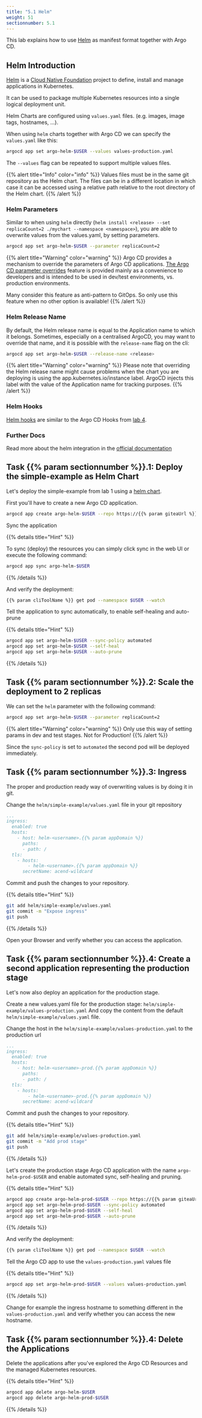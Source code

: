 ```yaml
---
title: "5.1 Helm"
weight: 51
sectionnumber: 5.1
---
```


This lab explains how to use [Helm](https://helm.sh/) as manifest format together with Argo CD.


## Helm Introduction

[Helm](https://github.com/helm/helm) is a [Cloud Native Foundation](https://www.cncf.io/) project to define, install and manage applications in Kubernetes.

It can be used to package multiple Kubernetes resources into a single logical deployment unit.

Helm Charts are configured using `values.yaml` files. (e.g. images, image tags, hostnames, ...).

When using `helm` charts together with Argo CD we can specify the `values.yaml` like this:

```bash
argocd app set argo-helm-$USER --values values-production.yaml
```
The `--values` flag can be repeated to support multiple values files.

{{% alert title="Info" color="info" %}}
Values files must be in the same git repository as the Helm chart. The files can be in a different location in which case it can be accessed using a relative path relative to the root directory of the Helm chart.
{{% /alert %}}


### Helm Parameters

Similar to when using `helm` directly (`helm install <release> --set replicaCount=2 ./mychart --namespace <namespace>`), you are able to overwrite values from the values.yaml, by setting parameters.

```bash
argocd app set argo-helm-$USER --parameter replicaCount=2
```

{{% alert title="Warning" color="warning" %}}
Argo CD provides a mechanism to override the parameters of Argo CD applications. [The Argo CD parameter overrides](https://argoproj.github.io/argo-cd/user-guide/parameters/) feature is provided mainly as a convenience to developers and is intended to be used in dev/test environments, vs. production environments.

Many consider this feature as anti-pattern to GitOps. So only use this feature when no other option is available!
{{% /alert %}}


### Helm Release Name

By default, the Helm release name is equal to the Application name to which it belongs. Sometimes, especially on a centralised ArgoCD, you may want to override that name, and it is possible with the `release-name` flag on the cli:

```bash
argocd app set argo-helm-$USER --release-name <release>
```

{{% alert title="Warning" color="warning" %}}
Please note that overriding the Helm release name might cause problems when the chart you are deploying is using the app.kubernetes.io/instance label. ArgoCD injects this label with the value of the Application name for tracking purposes.
{{% /alert %}}


### Helm Hooks

[Helm hooks](https://helm.sh/docs/topics/charts_hooks/) are similar to the Argo CD Hooks from [lab 4](../../04/).


### Further Docs

Read more about the helm integration in the [official documentation](https://argoproj.github.io/argo-cd/user-guide/helm/)


## Task {{% param sectionnumber %}}.1: Deploy the simple-example as Helm Chart

Let's deploy the simple-example from lab 1 using a [helm chart](https://github.com/acend/argocd-training-examples/tree/master/helm/simple-example).

First you'll have to create a new Argo CD application.

```bash
argocd app create argo-helm-$USER --repo https://{{% param giteaUrl %}}/$USER/argocd-training-examples.git --path 'helm/simple-example' --dest-server https://kubernetes.default.svc --dest-namespace $USER --values values.yaml
```

Sync the application

{{% details title="Hint" %}}

To sync (deploy) the resources you can simply click sync in the web UI or execute the following command:

```bash
argocd app sync argo-helm-$USER
```
{{% /details %}}

And verify the deployment:

```bash
{{% param cliToolName %}} get pod --namespace $USER --watch
```

Tell the application to sync automatically, to enable self-healing and auto-prune

{{% details title="Hint" %}}
```bash
argocd app set argo-helm-$USER --sync-policy automated
argocd app set argo-helm-$USER --self-heal
argocd app set argo-helm-$USER --auto-prune
```
{{% /details %}}


## Task {{% param sectionnumber %}}.2: Scale the deployment to 2 replicas

We can set the `helm` parameter with the following command:

```bash
argocd app set argo-helm-$USER --parameter replicaCount=2
```

{{% alert title="Warning" color="warning" %}}
Only use this way of setting params in dev and test stages. Not for Production!
{{% /alert %}}

Since the `sync-policy` is set to `automated` the second pod will be deployed immediately.


## Task {{% param sectionnumber %}}.3: Ingress

The proper and production ready way of overwriting values is by doing it in git.

Change the `helm/simple-example/values.yaml` file in your git repository

```yaml
...
ingress:
  enabled: true
  hosts:
    - host: helm-<username>.{{% param appDomain %}}
      paths:
      - path: /
  tls: 
    - hosts:
        - helm-<username>.{{% param appDomain %}}
      secretName: acend-wildcard
```

Commit and push the changes to your repository.

{{% details title="Hint" %}}
```bash
git add helm/simple-example/values.yaml
git commit -m "Expose ingress"
git push
```
{{% /details %}}

Open your Browser and verify whether you can access the application.


## Task {{% param sectionnumber %}}.4: Create a second application representing the production stage

Let's now also deploy an application for the production stage.

Create a new values.yaml file for the production stage: `helm/simple-example/values-production.yaml`
And copy the content from the default `helm/simple-example/values.yaml` file.

Change the host in the `helm/simple-example/values-production.yaml` to the production url

```yaml
...
ingress:
  enabled: true
  hosts:
    - host: helm-<username>-prod.{{% param appDomain %}}
      paths:
      - path: /
  tls: 
    - hosts:
        - helm-<username>-prod.{{% param appDomain %}}
      secretName: acend-wildcard
```

Commit and push the changes to your repository.

{{% details title="Hint" %}}
```bash
git add helm/simple-example/values-production.yaml
git commit -m "Add prod stage"
git push
```
{{% /details %}}


Let's create the production stage Argo CD application with the name `argo-helm-prod-$USER` and enable automated sync, self-healing and pruning.

{{% details title="Hint" %}}

```bash
argocd app create argo-helm-prod-$USER --repo https://{{% param giteaUrl %}}/$USER/argocd-training-examples.git --path 'helm/simple-example' --dest-server https://kubernetes.default.svc --dest-namespace $USER
argocd app set argo-helm-prod-$USER --sync-policy automated
argocd app set argo-helm-prod-$USER --self-heal
argocd app set argo-helm-prod-$USER --auto-prune
```

{{% /details %}}

And verify the deployment:

```bash
{{% param cliToolName %}} get pod --namespace $USER --watch
```

Tell the Argo CD app to use the `values-production.yaml` values file

{{% details title="Hint" %}}
```bash
argocd app set argo-helm-prod-$USER --values values-production.yaml
```
{{% /details %}}

Change for example the ingress hostname to something different in the `values-production.yaml` and verify whether you can access the new hostname.


## Task {{% param sectionnumber %}}.4: Delete the Applications

Delete the applications after you've explored the Argo CD Resources and the managed Kubernetes resources.

{{% details title="Hint" %}}
```bash
argocd app delete argo-helm-$USER
argocd app delete argo-helm-prod-$USER
```
{{% /details %}}
